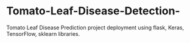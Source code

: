 # Tomato-Leaf-Disease-Detection-
Tomato Leaf Disease Prediction project deployment using flask, Keras, TensorFlow, sklearn libraries.
